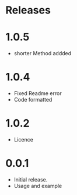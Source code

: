 # Releases

# 1.0.5
- shorter Method addded

# 1.0.4
- Fixed Readme error
- Code formatted

# 1.0.2
- Licence

# 0.0.1
- Initial release.
- Usage and example
